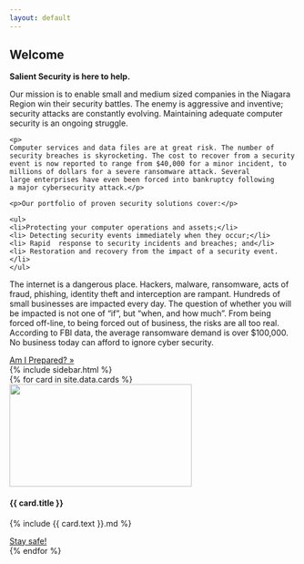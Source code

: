 ```yaml
---
layout: default
---
```


<div class="row">
  <div class="col-md-8 mb-5">
  <h2>Welcome</h2>
	<b> Salient Security is here to help. </b>
	<p>
	Our mission is to enable 
	small and medium sized companies in the Niagara Region win their 
	security battles. The enemy is aggressive and inventive; security 
	attacks are constantly evolving. Maintaining adequate computer 
	security is an ongoing struggle.</p>

	<p>
	Computer services and data files are at great risk. The number of 
	security breaches is skyrocketing. The cost to recover from a security 
	event is now reported to range from $40,000 for a minor incident, to 
	millions of dollars for a severe ransomware attack. Several 
	large enterprises have even been forced into bankruptcy following 
	a major cybersecurity attack.</p>

	<p>Our portfolio of proven security solutions cover:</p>

	<ul>
	<li>Protecting your computer operations and assets;</li>
	<li> Detecting security events immediately when they occur;</li>
	<li> Rapid  response to security incidents and breaches; and</li>
	<li> Restoration and recovery from the impact of a security event.  </li>
	</ul>
<p>
	The internet is a dangerous place. Hackers, malware, ransomware, acts of 
	fraud, phishing, identity theft and interception are rampant. Hundreds of 
	small businesses are impacted every day. The question of whether you will 
	be impacted is not one of “if”, but “when, and how much”. From being 
	forced off-line, to being forced out of business, the risks are all too 
	real. According to FBI data, the average ransomware demand is over $100,000. 
	No business today can afford to ignore cyber security.
</p>
    <a class="btn btn-primary btn-lg" href="/prepared/">Am I Prepared? &raquo;</a>

  </div>
  {% include sidebar.html %}
</div>
<!-- /.row -->

<div class="row">
	{% for card in site.data.cards %}
  <div class="col-md-4 mb-5">
    <div class="card border-0 shadow h-100">
      <img class="card-img-top" src="assets/img/{{ card.image }}" alt="" width="320" height="180" />
      <div class="card-body">
        <h4 class="card-title">{{ card.title }}</h4>
        <p class="card-text">
					{% include {{ card.text }}.md %}
        </p>
      </div>
      <div class="card-footer">
        <a href="{{ card.link }}" class="btn btn-primary"> Stay safe!</a>
      </div>
    </div>
  </div>
	{% endfor %}
</div>
<!-- /.row -->
